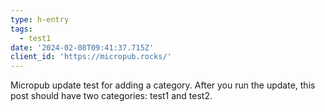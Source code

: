 ```yaml
---
type: h-entry
tags:
  - test1
date: '2024-02-08T09:41:37.715Z'
client_id: 'https://micropub.rocks/'
---
```

Micropub update test for adding a category. After you run the update, this post should have two categories: test1 and test2.

